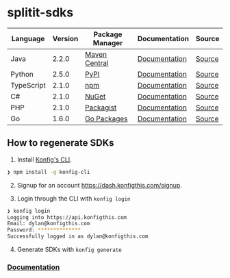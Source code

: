# splitit-sdks

|Language|Version|Package Manager|Documentation|Source|
|-|-|-|-|-|
|Java|2.2.0|[Maven Central](https://central.sonatype.com/artifact/com.konfigthis/splitit-web-java-sdk/2.2.0)|[Documentation](https://github.com/konfig-dev/splitit-web-sdks/tree/main/java/README.md)|[Source](https://github.com/konfig-dev/splitit-web-sdks/tree/main/java)|
|Python|2.5.0|[PyPI](https://pypi.org/project/splitit-web-python-sdk/2.5.0)|[Documentation](https://github.com/konfig-dev/splitit-web-sdks/tree/main/python/README.md)|[Source](https://github.com/konfig-dev/splitit-web-sdks/tree/main/python)|
|TypeScript|2.1.0|[npm](https://www.npmjs.com/package/splitit-web-typescript-sdk/v/2.1.0)|[Documentation](https://github.com/konfig-dev/splitit-web-sdks/tree/main/typescript/README.md)|[Source](https://github.com/konfig-dev/splitit-web-sdks/tree/main/typescript)|
|C#|2.1.0|[NuGet](https://nuget.org/packages/Splitit.Web.Net/2.1.0)|[Documentation](https://github.com/konfig-dev/splitit-web-sdks/tree/main/csharp/README.md)|[Source](https://github.com/konfig-dev/splitit-web-sdks/tree/main/csharp)|
|PHP|2.1.0|[Packagist](https://packagist.org/packages/konfig/splitit-web-php-sdk#2.1.0)|[Documentation](https://github.com/konfig-dev/splitit-web-php-sdk)|[Source](https://github.com/konfig-dev/splitit-web-php-sdk)|
|Go|1.6.0|[Go Packages](https://pkg.go.dev/github.com/konfig-dev/splitit-web-sdks/go)|[Documentation](https://github.com/konfig-dev/splitit-web-sdks/tree/main/go/README.md)|[Source](https://github.com/konfig-dev/splitit-web-sdks/tree/main/go)|


## How to regenerate SDKs

1. Install [Konfig's CLI](https://www.npmjs.com/package/konfig-cli).

```bash
❯ npm install -g konfig-cli
```

2. Signup for an account https://dash.konfigthis.com/signup.

3. Login through the CLI with `konfig login`

```bash
❯ konfig login
Logging into https://api.konfigthis.com
Email: dylan@konfigthis.com
Password: **************
Successfully logged in as dylan@konfigthis.com
```

4. Generate SDKs with `konfig generate`

### [Documentation](https://konfigthis.com/docs)
